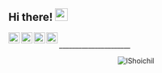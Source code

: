 ## Hi there! <img src="https://user-images.githubusercontent.com/78679833/133706462-41463c6c-bb57-41d0-a093-5bff564ed75c.gif" width="25px">
<a href="https://codeforces.com/profile/Shoichi">
  <img align="left" alt="Codeforces" width="22px" src="https://user-images.githubusercontent.com/78679833/133707139-11e93c25-b07a-4b58-89c5-8cfcf68b0425.png" />
</a>
<a href="https://leetcode.com/leningdenis">
  <img align="left" alt="LeetCode" width="22px" src="https://user-images.githubusercontent.com/78679833/133707002-0ef68324-bcb5-4b42-a315-9a95c932ca78.png" />
</a>
<a href="https://www.kaggle.com/shoi4i">
  <img align="left" alt="Kaggle" width="22px" src="https://user-images.githubusercontent.com/78679833/133707020-d93cb954-7cb5-4ec0-8ef2-eaf1d72a97a0.png" />
</a>
<a href="https://vk.com/lshoichil">
  <img align="left" alt="VK" width="22px" src="https://user-images.githubusercontent.com/78679833/133712989-f6ebe01f-3558-4848-98cb-8c26c2bc1f6f.png" />
</a>

<br>
______________________
<br/>

<p align="center"> <img src="https://github-readme-stats.vercel.app/api?username=lShoichil&show_icons=true&theme=gotham" alt="lShoichil" />
